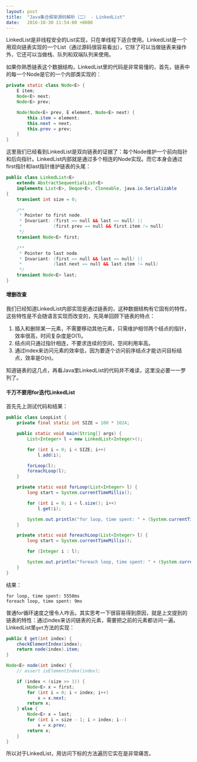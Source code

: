 ```yaml
---
layout: post
title:  "Java集合框架源码解析（二） - LinkedList"
date:   2016-10-30 11:54:00 +0800
---
```


LinkedList是非线程安全的List实现，只在单线程下适合使用。LinkedList是一个用双向链表实现的一个List（通过源码很容易看出），它除了可以当做链表来操作外，它还可以当做栈、队列和双端队列来使用。    

如果你熟悉链表这个数据结构，LinkedList里的代码是非常易懂的，首先，链表中的每一个Node是它的一个内部类实现的：

~~~ java
private static class Node<E> {
    E item;
    Node<E> next;
    Node<E> prev;

    Node(Node<E> prev, E element, Node<E> next) {
        this.item = element;
        this.next = next;
        this.prev = prev;
    }
}
~~~

这里我们已经看到LinkedList是双向链表的证据了：每个Node维护一个前向指针和后向指针。LinkedList内部就是通过多个相连的Node实现。而它本身会通过first指针和last指针维护链表的头尾：

~~~ java
public class LinkedList<E>
    extends AbstractSequentialList<E>
    implements List<E>, Deque<E>, Cloneable, java.io.Serializable
{
    transient int size = 0;

    /**
     * Pointer to first node.
     * Invariant: (first == null && last == null) ||
     *            (first.prev == null && first.item != null)
     */
    transient Node<E> first;

    /**
     * Pointer to last node.
     * Invariant: (first == null && last == null) ||
     *            (last.next == null && last.item != null)
     */
    transient Node<E> last;
}
~~~

#### 增删改查

我们已经知道LinkedList内部实现是通过链表的，这种数据结构有它固有的特性，这些特性是不会随语言实现而改变的，先简单回顾下链表的特点：

1. 插入和删除某一元素，不需要移动其他元素，只需维护相邻两个结点的指针，效率很高，时间复杂度是O(1)。
2. 结点间只通过指针相连，不要求连续的空间，空间利用率高。
3. 通过index来访问元素的效率低，因为要逐个访问前序结点才能访问目标结点，效率是O(n)。

知道链表的这几点，再看Java里LinkedList的代码并不难读，这里没必要一一罗列了。

#### 千万不要用for迭代LinkedList

首先先上测试代码和结果：

~~~ java
public class LoopList {
    private final static int SIZE = 100 * 1024;

    public static void main(String[] args) {
        List<Integer> l = new LinkedList<Integer>();

        for (int i = 0; i < SIZE; i++)
            l.add(i);

        forLoop(l);
        foreachLoop(l);
    }

    private static void forLoop(List<Integer> l) {
        long start = System.currentTimeMillis();

        for (int i = 0; i < l.size(); i++)
            l.get(i);

        System.out.println("for loop, time spent: " + (System.currentTimeMillis() - start) + "ms");
    }

    private static void foreachLoop(List<Integer> l) {
        long start = System.currentTimeMillis();

        for (Integer i : l);

        System.out.println("foreach loop, time spent: " + (System.currentTimeMillis() - start) + "ms");
    }
}
~~~

结果：

~~~
for loop, time spent: 5550ms
foreach loop, time spent: 9ms
~~~

普通for循环速度之慢令人咋舌。其实思考一下很容易得到原因，就是上文提到的链表的特性：通过index来访问链表的元素，需要把之前的元素都访问一遍。LinkedList里`get`方法的实现：

~~~ java
public E get(int index) {
    checkElementIndex(index);
    return node(index).item;
}

Node<E> node(int index) {
    // assert isElementIndex(index);

    if (index < (size >> 1)) {
        Node<E> x = first;
        for (int i = 0; i < index; i++)
            x = x.next;
        return x;
    } else {
        Node<E> x = last;
        for (int i = size - 1; i > index; i--)
            x = x.prev;
        return x;
    }
}
~~~

所以对于LinkedList，用访问下标的方法遍历它实在是非常痛苦。
